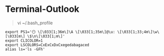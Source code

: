 # Terminal-Outlook

> vi ~/.bash_profile

```
export PS1='😶 \[\033[1;36m\]\A \[\033[1;35m\]@\u: \[\033[1;33;4m\]\w\[\033[m\] \$\n\[\033[1;m\]'
export CLICOLOR=1
export LSCOLORS=CxExCxDxCxegedabagaced
alias ls='ls -GFh'
```
